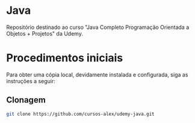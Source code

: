 # Java
Repositório destinado ao curso "Java Completo Programação Orientada a Objetos + Projetos" da Udemy.

# Procedimentos iniciais
Para obter uma cópia local, devidamente instalada e configurada, siga as instruções a seguir:

## Clonagem

```sh
git clone https://github.com/cursos-alex/udemy-java.git
```